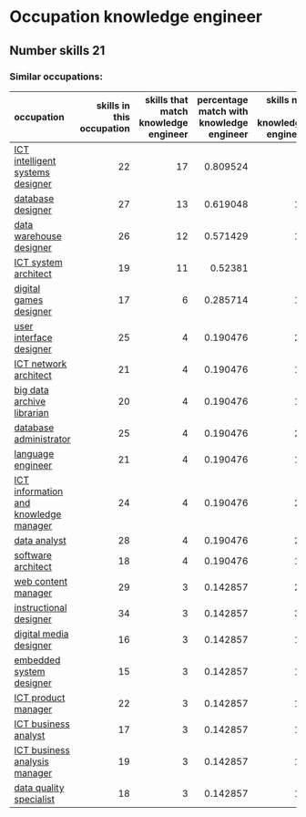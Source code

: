 # Occupation knowledge engineer
## Number skills 21
### Similar occupations:
| occupation                                                                        |   skills in this occupation |   skills that match knowledge engineer |   percentage match with knowledge engineer |   skills not in knowledge engineer |
|:----------------------------------------------------------------------------------|----------------------------:|---------------------------------------:|-------------------------------------------:|-----------------------------------:|
| [ICT intelligent systems designer](ICT_intelligent_systems_designer.md)           |                          22 |                                     17 |                                   0.809524 |                                  5 |
| [database designer](database_designer.md)                                         |                          27 |                                     13 |                                   0.619048 |                                 14 |
| [data warehouse designer](data_warehouse_designer.md)                             |                          26 |                                     12 |                                   0.571429 |                                 14 |
| [ICT system architect](ICT_system_architect.md)                                   |                          19 |                                     11 |                                   0.52381  |                                  8 |
| [digital games designer](digital_games_designer.md)                               |                          17 |                                      6 |                                   0.285714 |                                 11 |
| [user interface designer](user_interface_designer.md)                             |                          25 |                                      4 |                                   0.190476 |                                 21 |
| [ICT network architect](ICT_network_architect.md)                                 |                          21 |                                      4 |                                   0.190476 |                                 17 |
| [big data archive librarian](big_data_archive_librarian.md)                       |                          20 |                                      4 |                                   0.190476 |                                 16 |
| [database administrator](database_administrator.md)                               |                          25 |                                      4 |                                   0.190476 |                                 21 |
| [language engineer](language_engineer.md)                                         |                          21 |                                      4 |                                   0.190476 |                                 17 |
| [ICT information and knowledge manager](ICT_information_and_knowledge_manager.md) |                          24 |                                      4 |                                   0.190476 |                                 20 |
| [data analyst](data_analyst.md)                                                   |                          28 |                                      4 |                                   0.190476 |                                 24 |
| [software architect](software_architect.md)                                       |                          18 |                                      4 |                                   0.190476 |                                 14 |
| [web content manager](web_content_manager.md)                                     |                          29 |                                      3 |                                   0.142857 |                                 26 |
| [instructional designer](instructional_designer.md)                               |                          34 |                                      3 |                                   0.142857 |                                 31 |
| [digital media designer](digital_media_designer.md)                               |                          16 |                                      3 |                                   0.142857 |                                 13 |
| [embedded system designer](embedded_system_designer.md)                           |                          15 |                                      3 |                                   0.142857 |                                 12 |
| [ICT product manager](ICT_product_manager.md)                                     |                          22 |                                      3 |                                   0.142857 |                                 19 |
| [ICT business analyst](ICT_business_analyst.md)                                   |                          17 |                                      3 |                                   0.142857 |                                 14 |
| [ICT business analysis manager](ICT_business_analysis_manager.md)                 |                          19 |                                      3 |                                   0.142857 |                                 16 |
| [data quality specialist](data_quality_specialist.md)                             |                          18 |                                      3 |                                   0.142857 |                                 15 |

